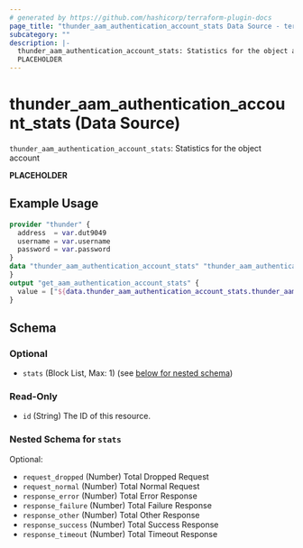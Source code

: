 ```yaml
---
# generated by https://github.com/hashicorp/terraform-plugin-docs
page_title: "thunder_aam_authentication_account_stats Data Source - terraform-provider-thunder"
subcategory: ""
description: |-
  thunder_aam_authentication_account_stats: Statistics for the object account
  PLACEHOLDER
---
```


# thunder_aam_authentication_account_stats (Data Source)

`thunder_aam_authentication_account_stats`: Statistics for the object account

__PLACEHOLDER__

## Example Usage

```terraform
provider "thunder" {
  address  = var.dut9049
  username = var.username
  password = var.password
}
data "thunder_aam_authentication_account_stats" "thunder_aam_authentication_account_stats" {
}
output "get_aam_authentication_account_stats" {
  value = ["${data.thunder_aam_authentication_account_stats.thunder_aam_authentication_account_stats}"]
}
```

<!-- schema generated by tfplugindocs -->
## Schema

### Optional

- `stats` (Block List, Max: 1) (see [below for nested schema](#nestedblock--stats))

### Read-Only

- `id` (String) The ID of this resource.

<a id="nestedblock--stats"></a>
### Nested Schema for `stats`

Optional:

- `request_dropped` (Number) Total Dropped Request
- `request_normal` (Number) Total Normal Request
- `response_error` (Number) Total Error Response
- `response_failure` (Number) Total Failure Response
- `response_other` (Number) Total Other Response
- `response_success` (Number) Total Success Response
- `response_timeout` (Number) Total Timeout Response


